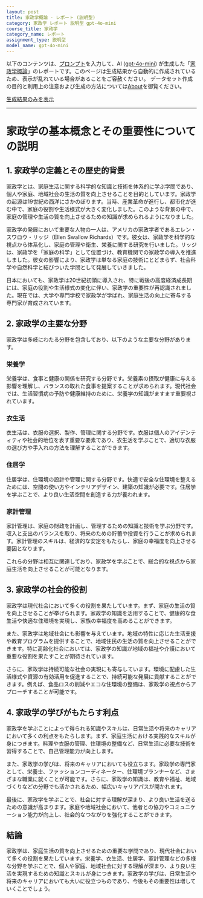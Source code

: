 ```yaml
---
layout: post
title: 家政学概論 - レポート (説明型)
category: 家政学 レポート 説明型 gpt-4o-mini
course_title: 家政学
category_name: レポート
assignment_type: 説明型
model_name: gpt-4o-mini
---
```


以下のコンテンツは、[プロンプト](file://../../synthetic_assignments/generated/家政学/gpt-4o-mini/)を入力して、AI ([gpt-4o-mini](contents/gpt-4o-mini)) が生成した「[家政学概論](/contents/家政学/)」のレポートです。このページは生成結果から自動的に作成されているため、表示が乱れている場合があることをご容赦ください。
データセット作成の目的と利用上の注意および生成の方法については[About](/About)を御覧ください。

[生成結果のみを表示](file://../../synthetic_assignments/generated/家政学/gpt-4o-mini/)
  

***
  
# 家政学の基本概念とその重要性についての説明

## 1. 家政学の定義とその歴史的背景

家政学とは、家庭生活に関する科学的な知識と技術を体系的に学ぶ学問であり、個人や家庭、地域社会の生活の質を向上させることを目的としています。家政学の起源は19世紀の西洋にさかのぼります。当時、産業革命が進行し、都市化が進む中で、家庭の役割や生活様式が大きく変化しました。このような背景の中で、家庭の管理や生活の質を向上させるための知識が求められるようになりました。

家政学の発展において重要な人物の一人は、アメリカの家政学者であるエレン・スワロウ・リッジ（Ellen Swallow Richards）です。彼女は、家政学を科学的な視点から体系化し、家庭の管理や衛生、栄養に関する研究を行いました。リッジは、家政学を「家庭の科学」として位置づけ、教育機関での家政学の導入を推進しました。彼女の影響により、家政学は単なる家庭の技術にとどまらず、社会科学や自然科学と結びついた学問として発展していきました。

日本においても、家政学は20世紀初頭に導入され、特に戦後の高度経済成長期には、家庭の役割や生活様式の変化に伴い、家政学の重要性が再認識されました。現在では、大学や専門学校で家政学が学ばれ、家庭生活の向上に寄与する専門家が育成されています。

## 2. 家政学の主要な分野

家政学は多岐にわたる分野を包含しており、以下のような主要な分野があります。

### 栄養学

栄養学は、食事と健康の関係を研究する分野です。栄養素の摂取が健康に与える影響を理解し、バランスの取れた食事を提案することが求められます。現代社会では、生活習慣病の予防や健康維持のために、栄養学の知識がますます重要視されています。

### 衣生活

衣生活は、衣服の選択、製作、管理に関する分野です。衣服は個人のアイデンティティや社会的地位を表す重要な要素であり、衣生活を学ぶことで、適切な衣服の選び方や手入れの方法を理解することができます。

### 住居学

住居学は、住環境の設計や管理に関する分野です。快適で安全な住環境を整えるためには、空間の使い方やインテリアデザイン、建築の知識が必要です。住居学を学ぶことで、より良い生活空間を創造する力が養われます。

### 家計管理

家計管理は、家庭の財政を計画し、管理するための知識と技術を学ぶ分野です。収入と支出のバランスを取り、将来のための貯蓄や投資を行うことが求められます。家計管理のスキルは、経済的な安定をもたらし、家庭の幸福度を向上させる要因となります。

これらの分野は相互に関連しており、家政学を学ぶことで、総合的な視点から家庭生活を向上させることが可能となります。

## 3. 家政学の社会的役割

家政学は現代社会において多くの役割を果たしています。まず、家庭の生活の質を向上させることが挙げられます。家政学の知識を活用することで、健康的な食生活や快適な住環境を実現し、家族の幸福度を高めることができます。

また、家政学は地域社会にも影響を与えています。地域の特性に応じた生活支援や教育プログラムを提供することで、地域住民の生活の質を向上させることができます。特に高齢化社会においては、家政学の知識が地域の福祉や介護において重要な役割を果たすことが期待されています。

さらに、家政学は持続可能な社会の実現にも寄与しています。環境に配慮した生活様式や資源の有効活用を促進することで、持続可能な発展に貢献することができます。例えば、食品ロスの削減やエコな住環境の整備は、家政学の視点からアプローチすることが可能です。

## 4. 家政学の学びがもたらす利点

家政学を学ぶことによって得られる知識やスキルは、日常生活や将来のキャリアにおいて多くの利点をもたらします。まず、家庭生活における実践的なスキルが身につきます。料理や衣服の管理、住環境の整備など、日常生活に必要な技術を習得することで、自己管理能力が向上します。

また、家政学の学びは、将来のキャリアにおいても役立ちます。家政学の専門家として、栄養士、ファッションコーディネーター、住環境プランナーなど、さまざまな職業に就くことが可能です。さらに、家政学の知識は、教育や福祉、地域づくりなどの分野でも活かされるため、幅広いキャリアパスが開かれます。

最後に、家政学を学ぶことで、社会に対する理解が深まり、より良い生活を送るための意識が高まります。家庭や地域社会において、他者との協力やコミュニケーション能力が向上し、社会的なつながりを強化することができます。

## 結論

家政学は、家庭生活の質を向上させるための重要な学問であり、現代社会において多くの役割を果たしています。栄養学、衣生活、住居学、家計管理などの多様な分野を学ぶことで、個人や家庭、地域社会に対する理解が深まり、より良い生活を実現するための知識とスキルが身につきます。家政学の学びは、日常生活や将来のキャリアにおいても大いに役立つものであり、今後もその重要性は増していくことでしょう。
